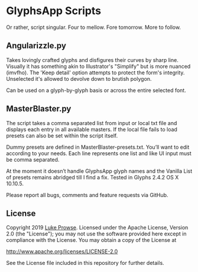 # GlyphsApp Scripts

Or rather, script singular. Four to mellow. Fore tomorrow. More to follow.

## Angularizzle.py

Takes lovingly crafted glyphs and disfigures their curves by sharp line. Visually it has something akin to Illustrator's "Simplify" but is more nuanced (imvfho). The 'Keep detail' option attempts to protect the form's integrity. Unselected it's allowed to devolve down to brutish polygon. 

Can be used on a glyph-by-glyph basis or across the entire selected font.

## MasterBlaster.py

The script takes a comma separated list from input or local txt file and displays each entry in all available masters. If the local file fails to load presets can also be set within the script itself.

Dummy presets are defined in MasterBlaster-presets.txt. You’ll want to edit according to your needs. Each line represents one list and like UI input must be comma separated. 

At the moment it doesn’t handle GlyphsApp glyph names and the Vanilla List of presets remains abridged till I find a fix. Tested in Glyphs 2.4.2 OS X 10.10.5.

Please report all bugs, comments and feature requests via GitHub.

## License

Copyright 2019 [Luke Prowse](http://twitter.com/luke_prowse). Licensed under the Apache License, Version 2.0 (the "License"); you may not use the software provided here except in compliance with the License. You may obtain a copy of the License at

http://www.apache.org/licenses/LICENSE-2.0

See the License file included in this repository for further details.

